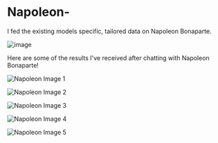 # Napoleon-
I fed the existing models specific, tailored data on Napoleon Bonaparte.

![image](https://github.com/user-attachments/assets/10b1dc14-dfea-48e7-abad-d7707bc1849e)

Here are some of the results I've received after chatting with Napoleon Bonaparte!

![Napoleon Image 1](https://i.imgur.com/yZZNdSe.jpg)

![Napoleon Image 2](https://i.imgur.com/kRtASsr.jpg)

![Napoleon Image 3](https://i.imgur.com/S365uvh.jpg)

![Napoleon Image 4](https://i.imgur.com/IOTya3x.jpg)

![Napoleon Image 5](https://i.imgur.com/ZcAgPqv.jpg)

